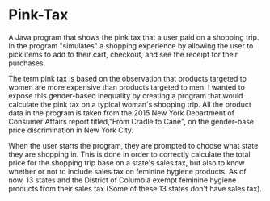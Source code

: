 # Pink-Tax
A Java program that shows the pink tax that a user paid on a shopping trip. In the program "simulates" a shopping experience by allowing the user to pick items to add to their cart, checkout, and see the receipt for their purchases.

The term pink tax is based on the observation that products targeted to women are more expensive than products targeted to men. I wanted to expose this gender-based inequality by creating a program that would calculate the pink tax on a typical woman's shopping trip. All the product data in the program is taken from the 2015 New York Department of Consumer Affairs report titled,"From Cradle to Cane", on the gender-base price discrimination in New York City.

When the user starts the program, they are prompted to choose what state they are shopping in. This is done in order to correctly calculate the total price for the shopping trip base on a state's sales tax, but also to know whether or not to include sales tax on feminine hygiene products. As of now, 13 states and the District of Columbia exempt feminine hygiene products from their sales tax (Some of these 13 states don't have sales tax).
